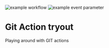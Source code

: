 ![example workflow](https://github.com/<OWNER>/<REPOSITORY>/actions/workflows/<WORKFLOW_FILE>/badge.svg)
![example event parameter](https://github.com/github/docs/actions/workflows/blank.yml/badge.svg?event=push)

# Git Action tryout
Playing around with GIT actions 